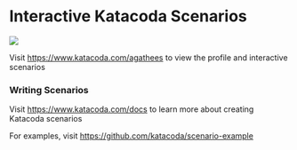 # Interactive Katacoda Scenarios

[![](http://shields.katacoda.com/katacoda/agathees/count.svg)](https://www.katacoda.com/agathees "Get your profile on Katacoda.com")

Visit https://www.katacoda.com/agathees to view the profile and interactive scenarios

### Writing Scenarios
Visit https://www.katacoda.com/docs to learn more about creating Katacoda scenarios

For examples, visit https://github.com/katacoda/scenario-example
